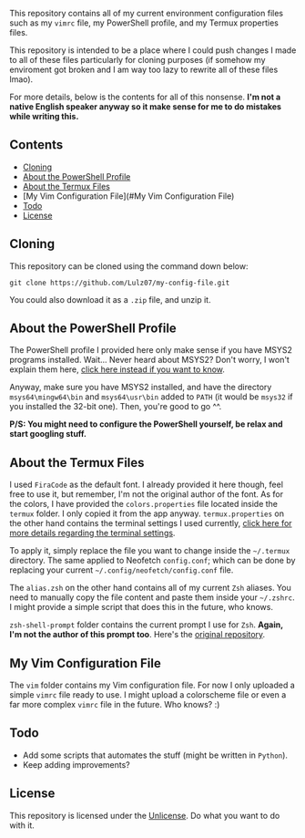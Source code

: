 This repository contains all of my current environment configuration files such
as my `vimrc` file, my PowerShell profile, and my Termux properties files.

This repository is intended to be a place where I could push changes I made to
all of these files particularly for cloning purposes (if somehow my enviroment got
broken and I am way too lazy to rewrite all of these files lmao).

For more details, below is the contents for all of this nonsense.
**I'm not a native English speaker anyway so it make sense for me to do mistakes
while writing this.**

## Contents
- [Cloning](#Cloning)
- [About the PowerShell Profile](#About-the-PowerShell-Profile)
- [About the Termux Files](#About-the-Termux-Files)
- [My Vim Configuration File](#My Vim Configuration File)
- [Todo](#Todo)
- [License](#License)
##

## Cloning

This repository can be cloned using the command down below:
```shell
git clone https://github.com/Lulz07/my-config-file.git
```

You could also download it as a `.zip` file, and unzip it.

## About the PowerShell Profile

The PowerShell profile I provided here only make sense if you have MSYS2 programs
installed. Wait... Never heard about MSYS2? Don't worry, I won't explain them
here, [click here instead if you want to know](https://www.msys2.org).

Anyway, make sure you have MSYS2 installed, and have the directory
`msys64\mingw64\bin` and `msys64\usr\bin` added to `PATH` (it would be `msys32` if
you installed the 32-bit one). Then, you're good to go ^^.

**P/S: You might need to configure the PowerShell yourself, be relax and start
googling stuff.**

## About the Termux Files

I used `FiraCode` as the default font. I already provided it here though, feel
free to use it, but remember, I'm not the original author of the font. As
for the colors, I have provided the `colors.properties` file located inside
the `termux` folder. I only copied it from the app anyway.
`termux.properties` on the other hand contains the terminal settings I used
currently, [click here for more details regarding the terminal settings](https://wiki.termux.com/wiki/Terminal_Settings).

To apply it, simply replace the file you want to change inside the `~/.termux`
directory. The same applied to Neofetch `config.conf`; which can be done by
replacing your current `~/.config/neofetch/config.conf` file.

The `alias.zsh` on the other hand contains all of my current `Zsh` aliases. You
need to manually copy the file content and paste them inside your `~/.zshrc`.
I might provide a simple script that does this in the future, who knows.

`zsh-shell-prompt` folder contains the current prompt I use for `Zsh`.
**Again, I'm not the author of this prompt too**.
Here's the [original repository](https://github.com/r7l/agnoster-gentoo-zsh-theme).

## My Vim Configuration File

The `vim` folder contains my Vim configuration file. For now I only uploaded a simple
`vimrc` file ready to use. I might upload a colorscheme file or even a far more
complex `vimrc` file in the future. Who knows? :)

## Todo

- Add some scripts that automates the stuff (might be written in `Python`).
- Keep adding improvements?

## License

This repository is licensed under the [Unlicense](https://unlicense.org).
Do what you want to do with it.
